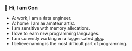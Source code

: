 ### 👋 Hi, I am Gon 

- At work, I am a data engineer.
- At home, I am an amateur artist.
- I am sensitive with memory allocations.
- I love to learn new programming languages.
- I am currently working on a logger called [alog](https://github.com/gonyyi/alog).
- I believe naming is the most difficult part of programming.
